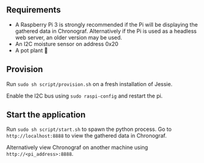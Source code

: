 ## Requirements
  - A Raspberry Pi 3 is strongly recommended if the Pi will be displaying the gathered data in Chronograf. Alternatively if the Pi is used as a headless web server, an older version may be used.
  - An I2C moisture sensor on address 0x20
  - A pot plant 🌻

## Provision
Run `sudo sh script/provision.sh` on a fresh installation of Jessie.

Enable the I2C bus using `sudo raspi-config` and restart the pi.

## Start the application
Run `sudo sh script/start.sh` to spawn the python process. Go to `http://localhost:8888` to view the gathered data in Chronograf.

Alternatively view Chronograf on another machine using `http://<pi_address>:8888`.